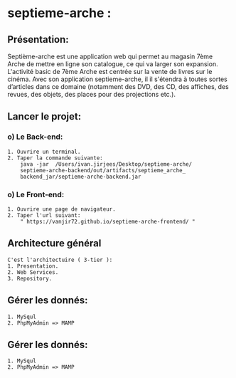 
# septieme-arche :


## Présentation:
Septième-arche est une application web qui permet au magasin 7ème Arche de mettre en ligne son catalogue, ce qui va larger son expansion. L'activité basic de 7ème Arche est centrée sur la vente de livres sur le cinéma. Avec son application septieme-arche, il il s'étendra à toutes sortes d’articles dans ce domaine (notamment des DVD, des CD, des affiches, des revues, des objets, des places pour des projections etc.).

## Lancer le projet:
### o) Le Back-end:
    1. Ouvrire un terminal.
    2. Taper la commande suivante:
        java -jar  /Users/ivan.jirjees/Desktop/septieme-arche/
        septieme-arche-backend/out/artifacts/septieme_arche_
        backend_jar/septieme-arche-backend.jar

### o) Le Front-end:
    1. Ouvrire une page de navigateur.
    2. Taper l'url suivant:
        " https://vanjir72.github.io/septieme-arche-frontend/ "

## Architecture général
    C'est l'architectuire ( 3-tier ):
    1. Presentation.
    2. Web Services.
    3. Repository.

## Gérer les donnés:
    1. MySqul
    2. PhpMyAdmin => MAMP

## Gérer les donnés:
    1. MySqul
    2. PhpMyAdmin => MAMP

